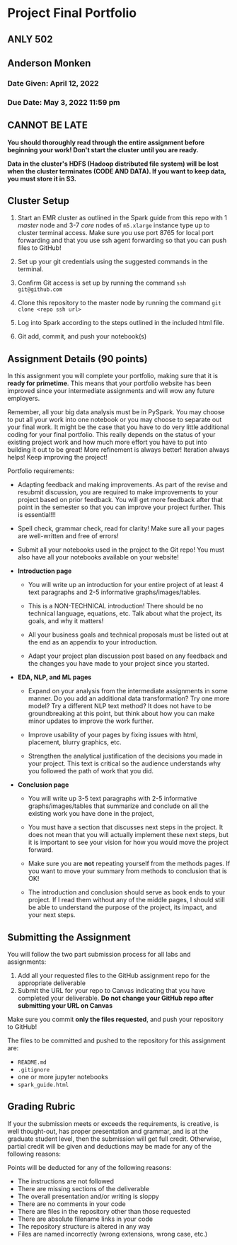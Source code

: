 # Project Final Portfolio

## ANLY 502

## Anderson Monken

### Date Given: April 12, 2022

### Due Date: May 3, 2022 11:59 pm

## **CANNOT BE LATE**

**You should thoroughly read through the entire assignment before beginning your work! Don't start the cluster until you are ready.**

**Data in the cluster's HDFS (Hadoop distributed file system) will be lost when the cluster terminates (CODE AND DATA). If you want to keep data, you must store it in S3.**

## Cluster Setup

1.  Start an EMR cluster as outlined in the Spark guide from this repo with 1 *master* node and 3-7 *core* nodes of `m5.xlarge` instance type up to cluster terminal access. Make sure you use port 8765 for local port forwarding and that you use ssh agent forwarding so that you can push files to GitHub!

2.  Set up your git credentials using the suggested commands in the terminal.

3.  Confirm Git access is set up by running the command `ssh git@github.com`

4.  Clone this repository to the master node by running the command `git clone <repo ssh url>`

5.  Log into Spark according to the steps outlined in the included html file.

6.  Git add, commit, and push your notebook(s)

## Assignment Details (90 points)

In this assignment you will complete your portfolio, making sure that it is **ready for primetime**. This means that your portfolio website has been improved since your intermediate assignments and will wow any future employers.

Remember, all your big data analysis must be in PySpark. You may choose to put all your work into one notebook or you may choose to separate out your final work. It might be the case that you have to do very little additional coding for your final portfolio. This really depends on the status of your existing project work and how much more effort you have to put into building it out to be great! More refinement is always better! Iteration always helps! Keep improving the project!

Portfolio requirements:

-   Adapting feedback and making improvements. As part of the revise and resubmit discussion, you are required to make improvements to your project based on prior feedback. You will get more feedback after that point in the semester so that you can improve your project further. This is essential!!!

-   Spell check, grammar check, read for clarity! Make sure all your pages are well-written and free of errors!

-   Submit all your notebooks used in the project to the Git repo! You must also have all your notebooks available on your website!

-   **Introduction page**

    -   You will write up an introduction for your entire project of at least 4 text paragraphs and 2-5 informative graphs/images/tables.

    -   This is a NON-TECHNICAL introduction! There should be no technical language, equations, etc. Talk about what the project, its goals, and why it matters!

    -   All your business goals and technical proposals must be listed out at the end as an appendix to your introduction.

    -   Adapt your project plan discussion post based on any feedback and the changes you have made to your project since you started.

-   **EDA, NLP, and ML pages**

    -   Expand on your analysis from the intermediate assignments in some manner. Do you add an additional data transformation? Try one more model? Try a different NLP text method? It does not have to be groundbreaking at this point, but think about how you can make minor updates to improve the work further.

    -   Improve usability of your pages by fixing issues with html, placement, blurry graphics, etc.

    -   Strengthen the analytical justification of the decisions you made in your project. This text is critical so the audience understands why you followed the path of work that you did.

-   **Conclusion page**

    -   You will write up 3-5 text paragraphs with 2-5 informative graphs/images/tables that summarize and conclude on all the existing work you have done in the project,

    -   You must have a section that discusses next steps in the project. It does not mean that you will actually implement these next steps, but it is important to see your vision for how you would move the project forward.

    -   Make sure you are **not** repeating yourself from the methods pages. If you want to move your summary from methods to conclusion that is OK!

    -   The introduction and conclusion should serve as book ends to your project. If I read them without any of the middle pages, I should still be able to understand the purpose of the project, its impact, and your next steps.

## Submitting the Assignment

You will follow the two part submission process for all labs and assignments:

1.  Add all your requested files to the GitHub assignment repo for the appropriate deliverable
2.  Submit the URL for your repo to Canvas indicating that you have completed your deliverable. **Do not change your GitHub repo after submitting your URL on Canvas**

Make sure you commit **only the files requested**, and push your repository to GitHub!

The files to be committed and pushed to the repository for this assignment are:

-   `README.md`
-   `.gitignore`
-   one or more jupyter notebooks
-   `spark_guide.html`

## Grading Rubric

If your the submission meets or exceeds the requirements, is creative, is well thought-out, has proper presentation and grammar, and is at the graduate student level, then the submission will get full credit. Otherwise, partial credit will be given and deductions may be made for any of the following reasons:

Points will be deducted for any of the following reasons:

-   The instructions are not followed
-   There are missing sections of the deliverable
-   The overall presentation and/or writing is sloppy
-   There are no comments in your code
-   There are files in the repository other than those requested
-   There are absolute filename links in your code
-   The repository structure is altered in any way
-   Files are named incorrectly (wrong extensions, wrong case, etc.)
